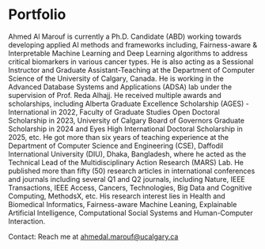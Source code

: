 # Portfolio

Ahmed Al Marouf is currently a Ph.D. Candidate (ABD) working towards developing applied AI methods and frameworks including, Fairness-aware & Interpretable Machine Learning and Deep Learning algorithms to address critical biomarkers in various cancer types. He is also acting as a Sessional Instructor and Graduate Assistant-Teaching at the Department of Computer Science of the University of Calgary, Canada. He is working in the Advanced Database Systems and Applications (ADSA) lab under the supervision of Prof. Reda Alhajj. He received multiple awards and scholarships, including Alberta Graduate Excellence Scholarship (AGES) - International in 2022, Faculty of Graduate Studies Open Doctoral Scholarship in 2023, University of Calgary Board of Governors Graduate Scholarship in 2024 and Eyes High International Doctoral Scholarship in 2025, etc. He got more than six years of teaching experience at the Department of Computer Science and Engineering (CSE), Daffodil International University (DIU), Dhaka, Bangladesh, where he acted as the Technical Lead of the Multidisciplinary Action Research (MARS) Lab. He published more than fifty (50) research articles in international conferences and journals including several Q1 and Q2 journals, including Nature, IEEE Transactions, IEEE Access, Cancers, Technologies, Big Data and Cognitive Computing, MethodsX, etc. His research interest lies in Health and Biomedical Informatics, Fairness-aware Machine Leaning, Explainable Artificial Intelligence, Computational Social Systems and Human-Computer Interaction.


Contact: Reach me at ahmedal.marouf@ucalgary.ca
